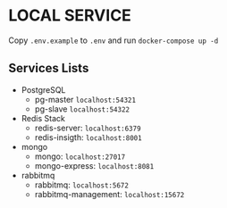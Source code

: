 # LOCAL SERVICE

Copy `.env.example` to `.env` and run `docker-compose up -d`

## Services Lists

- PostgreSQL
  - pg-master `localhost:54321`
  - pg-slave `localhost:54322`
- Redis Stack
  - redis-server: `localhost:6379`
  - redis-insigth: `localhost:8001`
- mongo
  - mongo: `localhost:27017`
  - mongo-express: `localhost:8081`
- rabbitmq
  - rabbitmq: `localhost:5672`
  - rabbitmq-management: `localhost:15672`
